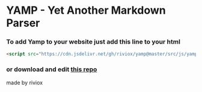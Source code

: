 # YAMP - Yet Another Markdown Parser
### To add Yamp to your website just add this line to your html
```html
<script src="https://cdn.jsdelivr.net/gh/riviox/yamp@master/src/js/yamp.min.js"></script>
```
### or download and edit [this repo](https://github.com/riviox/Yamp)
made by riviox